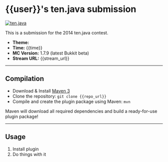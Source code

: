 {{user}}'s ten.java submission
==============================

[![ten.java](http://i.imgur.com/c2y4evp.png)](https://tenjava.com/)

This is a submission for the 2014 ten.java contest.

- __Theme:__
- __Time:__ {{time}}
- __MC Version:__ 1.7.9 (latest Bukkit beta)
- __Stream URL:__ {{stream_url}}

<!-- put chosen theme above -->

---------------------------------------

Compilation
-----------

- Download & Install [Maven 3](http://maven.apache.org/download.html)
- Clone the repository: `git clone {{repo_url}}`
- Compile and create the plugin package using Maven: `mvn`

Maven will download all required dependencies and build a ready-for-use plugin package!

---------------------------------------

Usage
-----

1. Install plugin
2. Do things with it

<!-- Hi, {{user}}! This is the default README for every ten.java submission. -->
<!-- We encourage you to edit this README with some information about your submission – keep in mind you'll be scored on documentation! -->

